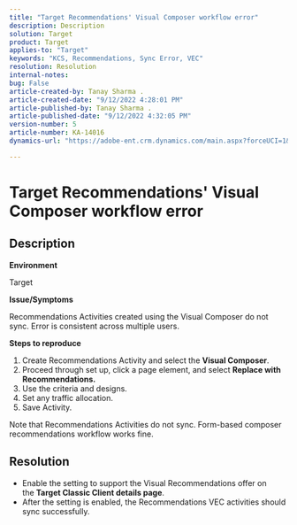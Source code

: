 ```yaml
---
title: "Target Recommendations' Visual Composer workflow error"
description: Description
solution: Target
product: Target
applies-to: "Target"
keywords: "KCS, Recommendations, Sync Error, VEC"
resolution: Resolution
internal-notes: 
bug: False
article-created-by: Tanay Sharma .
article-created-date: "9/12/2022 4:28:01 PM"
article-published-by: Tanay Sharma .
article-published-date: "9/12/2022 4:32:05 PM"
version-number: 5
article-number: KA-14016
dynamics-url: "https://adobe-ent.crm.dynamics.com/main.aspx?forceUCI=1&pagetype=entityrecord&etn=knowledgearticle&id=4bbfbbd8-b732-ed11-9db1-002248086735"

---
```

# Target Recommendations' Visual Composer workflow error

## Description


<b>Environment</b>

Target



<b>Issue/Symptoms</b>

Recommendations Activities created using the Visual Composer do not sync. Error is consistent across multiple users.

<b>Steps to reproduce</b>

1. Create Recommendations Activity and select the <b>Visual Composer</b>.
2. Proceed through set up, click a page element, and select <b>Replace with Recommendations.</b>
3. Use the criteria and designs.
4. Set any traffic allocation.
5. Save Activity.




Note that Recommendations Activities do not sync. Form-based composer recommendations workflow works fine.


## Resolution


- Enable the setting to support the Visual Recommendations offer on the <b>Target Classic </b> <b>Client details page</b>.
- After the setting is enabled, the Recommendations VEC activities should sync successfully.



